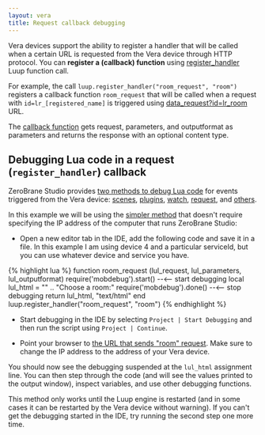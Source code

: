 ```yaml
---
layout: vera
title: Request callback debugging
---
```


Vera devices support the ability to register a handler that
will be called when a certain URL is requested from the Vera device through
HTTP protocol. You can **register a (callback) function**
using [register_handler](http://wiki.micasaverde.com/index.php/Luup_Lua_extensions#function:_register_handler)
Luup function call.

For example, the call `luup.register_handler("room_request", "room")`
registers a callback function `room_request` that will be
called when a request with `id=lr_[registered_name]` is triggered using
[data_request?id=lr_room](http://device-IP-address:3480/data_request?id=lr_room) URL.

The [callback function](http://wiki.micasaverde.com/index.php/Luup_Declarations#.3Crequest.3E)
gets request, parameters, and outputformat as parameters and returns
the response with an optional content type.

## Debugging Lua code in a request (`register_handler`) callback

ZeroBrane Studio provides [two methods to debug Lua code](vera-remote-debugging.html)
for events triggered from the Vera device:
[scenes](vera-scene-debugging.html),
[plugins](vera-plugin-debugging.html),
[watch](vera-watch-debugging.html),
[request](vera-request-debugging.html),
and [others](vera-documentation.html#development_and_debugging).

In this example we will be using the [simpler method](vera-remote-debugging.html#method_2) that doesn't require
specifying the IP address of the computer that runs ZeroBrane Studio:

- Open a new editor tab in the IDE, add the following code and
save it in a file. In this example I am using device 4 and a
particular serviceId, but you can use whatever device and service you have.

{% highlight lua %}
function room_request (lul_request, lul_parameters, lul_outputformat)
  require('mobdebug').start() --<-- start debugging
  local lul_html =
    "<head><title>Main</title></head><body>" ..
    "Choose a room:</body>"
  require('mobdebug').done() --<-- stop debugging
  return lul_html, "text/html"
end
luup.register_handler("room_request", "room")
{% endhighlight %}

- Start debugging in the IDE by selecting `Project | Start Debugging`
and then run the script using `Project | Continue`.

- Point your browser to
[the URL that sends "room" request](http://device-IP-address:3480/data_request?id=lr_room).
Make sure to change the IP address to the address of your Vera device.

You should now see the debugging suspended at the `lul_html` assignment line.
You can then step through the code (and will see the values printed to the
output window), inspect variables, and use other debugging functions.
 
This method only works until the Luup engine is restarted (and in some cases it can be restarted by the Vera device without warning).
If you can't get the debugging started in the IDE, try running the second step one more time.
